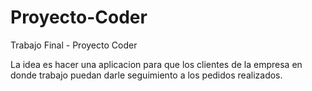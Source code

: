 # Proyecto-Coder
Trabajo Final - Proyecto Coder

La idea es hacer una aplicacion para que los clientes de la empresa en donde trabajo puedan darle seguimiento a los pedidos realizados.
